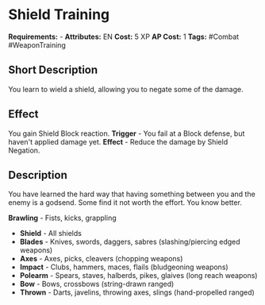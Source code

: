 # Shield Training

**Requirements:** -
**Attributes:** EN
**Cost:** 5 XP
**AP Cost:** 1
**Tags:** #Combat #WeaponTraining 

## Short Description
You learn to wield a shield, allowing you to negate some of the damage.

## Effect
You gain Shield Block reaction.
**Trigger** - You fail at a Block defense, but haven't applied damage yet.
**Effect** - Reduce the damage by Shield Negation.

## Description
You have learned the hard way that having something between you and the enemy is a godsend. Some find it not worth the effort. You know better.

**Brawling** - Fists, kicks, grappling
- **Shield** - All shields
- **Blades** - Knives, swords, daggers, sabres (slashing/piercing edged weapons)
- **Axes** - Axes, picks, cleavers (chopping weapons)
- **Impact** - Clubs, hammers, maces, flails (bludgeoning weapons)
- **Polearm** - Spears, staves, halberds, pikes, glaives (long reach weapons)
- **Bow** - Bows, crossbows (string-drawn ranged)
- **Thrown** - Darts, javelins, throwing axes, slings (hand-propelled ranged)